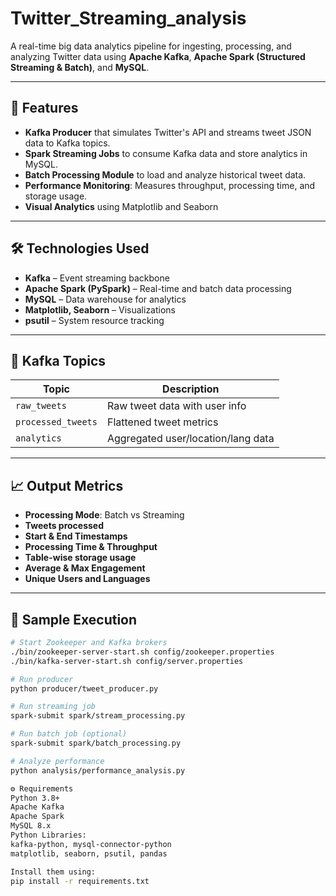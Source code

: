 # Twitter_Streaming_analysis

A real-time big data analytics pipeline for ingesting, processing, and analyzing Twitter data using **Apache Kafka**, **Apache Spark (Structured Streaming & Batch)**, and **MySQL**.

---

## 🚀 Features

- **Kafka Producer** that simulates Twitter's API and streams tweet JSON data to Kafka topics.
- **Spark Streaming Jobs** to consume Kafka data and store analytics in MySQL.
- **Batch Processing Module** to load and analyze historical tweet data.
- **Performance Monitoring**: Measures throughput, processing time, and storage usage.
- **Visual Analytics** using Matplotlib and Seaborn

---


## 🛠️ Technologies Used

- **Kafka** – Event streaming backbone
- **Apache Spark (PySpark)** – Real-time and batch data processing
- **MySQL** – Data warehouse for analytics
- **Matplotlib, Seaborn** – Visualizations
- **psutil** – System resource tracking

---

## 🔄 Kafka Topics

| Topic            | Description                      |
|------------------|----------------------------------|
| `raw_tweets`     | Raw tweet data with user info    |
| `processed_tweets` | Flattened tweet metrics         |
| `analytics`      | Aggregated user/location/lang data|

---

## 📈 Output Metrics

- **Processing Mode**: Batch vs Streaming
- **Tweets processed**
- **Start & End Timestamps**
- **Processing Time & Throughput**
- **Table-wise storage usage**
- **Average & Max Engagement**
- **Unique Users and Languages**

---

## 🧪 Sample Execution

```bash
# Start Zookeeper and Kafka brokers
./bin/zookeeper-server-start.sh config/zookeeper.properties
./bin/kafka-server-start.sh config/server.properties

# Run producer
python producer/tweet_producer.py

# Run streaming job
spark-submit spark/stream_processing.py

# Run batch job (optional)
spark-submit spark/batch_processing.py

# Analyze performance
python analysis/performance_analysis.py

⚙️ Requirements
Python 3.8+
Apache Kafka
Apache Spark
MySQL 8.x
Python Libraries:
kafka-python, mysql-connector-python
matplotlib, seaborn, psutil, pandas

Install them using:
pip install -r requirements.txt
